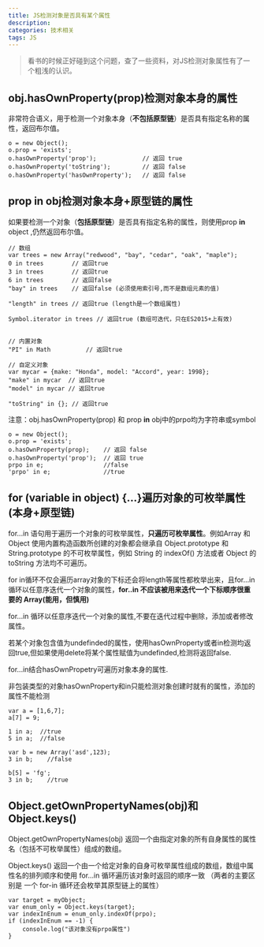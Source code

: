 ```yaml
---
title: JS检测对象是否具有某个属性
description: 
categories: 技术相关
tags: JS
---
```


> 看书的时候正好碰到这个问题，查了一些资料，对JS检测对象属性有了一个粗浅的认识。

## obj.hasOwnProperty(prop)检测对象本身的属性

非常符合语义，用于检测一个对象本身（**不包括原型链**）是否具有指定名称的属性，返回布尔值。

```
o = new Object();
o.prop = 'exists';
o.hasOwnProperty('prop');             // 返回 true
o.hasOwnProperty('toString');         // 返回 false
o.hasOwnProperty('hasOwnProperty');   // 返回 false
```

## prop **in** obj检测对象本身+原型链的属性

如果要检测一个对象（**包括原型链**）是否具有指定名称的属性，则使用prop **in** object ,仍然返回布尔值。

```
// 数组
var trees = new Array("redwood", "bay", "cedar", "oak", "maple");
0 in trees        // 返回true
3 in trees        // 返回true
6 in trees        // 返回false
"bay" in trees    // 返回false (必须使用索引号,而不是数组元素的值)

"length" in trees // 返回true (length是一个数组属性)

Symbol.iterator in trees // 返回true (数组可迭代，只在ES2015+上有效)


// 内置对象
"PI" in Math          // 返回true

// 自定义对象
var mycar = {make: "Honda", model: "Accord", year: 1998};
"make" in mycar  // 返回true
"model" in mycar // 返回true

"toString" in {}; // 返回true
```
注意：obj.hasOwnProperty(prop) 和 prop **in** obj中的prpo均为字符串或symbol
```
o = new Object();
o.prop = 'exists';
o.hasOwnProperty(prop);    // 返回 false
o.hasOwnProperty('prop');  // 返回 true
prpo in e;                 //false
'prpo' in e;               //true
```

## for (variable in object) {...}遍历对象的可枚举属性(本身+原型链)

for...in 语句用于遍历一个对象的可枚举属性，**只遍历可枚举属性**。例如Array 和 Object 使用内置构造函数所创建的对象都会继承自 Object.prototype 和 String.prototype 的不可枚举属性，例如 String 的 indexOf()  方法或者 Object 的 toString 方法均不可遍历。

for in循环不仅会遍历array对象的下标还会将length等属性都枚举出来，且for...in 循环以任意序迭代一个对象的属性，**for..in 不应该被用来迭代一个下标顺序很重要的 Array(能用，但慎用)**

for...in 循环以任意序迭代一个对象的属性,不要在迭代过程中删除，添加或者修改属性。

若某个对象包含值为undefinded的属性，使用hasOwnProperty或者in检测均返回true,但如果使用delete将某个属性赋值为undefinded,检测将返回false.

for...in结合hasOwnPropetry可遍历对象本身的属性.

非包装类型的对象hasOwnProperty和in只能检测对象创建时就有的属性，添加的属性不能检测
```
var a = [1,6,7];
a[7] = 9;

1 in a;  //true
5 in a;  //false

var b = new Array('asd',123);
3 in b;    //false

b[5] = 'fg';
3 in b;    //true
```

## Object.getOwnPropertyNames(obj)和Object.keys() 

Object.getOwnPropertyNames(obj)
返回一个由指定对象的所有自身属性的属性名（包括不可枚举属性）组成的数组。

Object.keys() 
返回一个由一个给定对象的自身可枚举属性组成的数组，数组中属性名的排列顺序和使用 for...in 循环遍历该对象时返回的顺序一致 （两者的主要区别是 一个 for-in 循环还会枚举其原型链上的属性）

```
var target = myObject;
var enum_only = Object.keys(target);
var indexInEnum = enum_only.indexOf(prpo);
if (indexInEnum == -1) {
    console.log("该对象没有prpo属性")
}
```